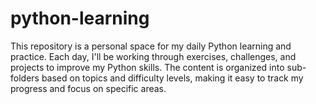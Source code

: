 # python-learning
This repository is a personal space for my daily Python learning and practice. Each day, I'll be working through exercises, challenges, and projects to improve my Python skills. The content is organized into sub-folders based on topics and difficulty levels, making it easy to track my progress and focus on specific areas.
